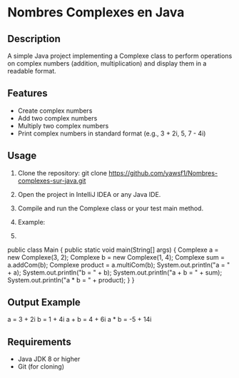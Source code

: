 # Nombres Complexes en Java

## Description
A simple Java project implementing a Complexe class to perform operations on complex numbers (addition, multiplication) and display them in a readable format.

## Features
- Create complex numbers
- Add two complex numbers
- Multiply two complex numbers
- Print complex numbers in standard format (e.g., 3 + 2i, 5, 7 - 4i)

## Usage
1. Clone the repository:
git clone https://github.com/yawsf1/Nombres-complexes-sur-java.git

2. Open the project in IntelliJ IDEA or any Java IDE.
3. Compile and run the Complexe class or your test main method.
4. Example:
5. 
public class Main {
    public static void main(String[] args) {
        Complexe a = new Complexe(3, 2);
        Complexe b = new Complexe(1, 4);
        Complexe sum = a.addCom(b);
        Complexe product = a.multiCom(b);
        System.out.println("a = " + a);
        System.out.println("b = " + b);
        System.out.println("a + b = " + sum);
        System.out.println("a * b = " + product);
    }
}

## Output Example
a = 3 + 2i
b = 1 + 4i
a + b = 4 + 6i
a * b = -5 + 14i

## Requirements
- Java JDK 8 or higher
- Git (for cloning)
